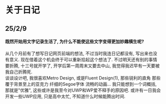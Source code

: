 # 关于日记
## 25/2/9
#### 既然开始用文字记录生活了, 为什么不能使这些文字变得更加妙趣横生呢?
从几个月前有了想写日记网页前端的想法, 不过当时我连日记都没有, 写出来也没有意义. 现在借着这个机会终于可以重新拾起这个想法了. 不过明天还有别的事情要折腾, 十三号就开学了, 开学后第一周周末又要去中山, 我觉得我迟早有一天要被我自己折腾死.<br/>
谈谈设计吧, 我很喜欢Metro Design, 或是Fluent Design(1), 那些锐利的直角 那些覆于背景至上的亚克力 纤细的Segoe字体 流畅的动画... 我只能想到一个词概括, 那就是"优雅", 这些或许是我至今对UWP和WP爱不释手的原因吧. 或许有一日我会开发一些UWP应用, 只是高中太忙, 不知道什么时候能腾出时间.